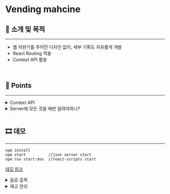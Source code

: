 # Vending mahcine

## 🎯 소개 및 목적
***

- 웹 자판기를 주어진 디자인 없이, 세부 기획도 자유롭게 개발
- React Routing 적용
- Context API 활용 
<br />

## 🔎 Points
***
<details>
<summary>Context API</summary>
<div markdown="1">

- React의 Context는 props drilling을 해결해준다는 점에서 매력적이지만, 비효율적인 렌더링을 유발하기도 한다.
- 우선, 어떤 상태들을 Context로 묶을 것인지 결정해야한다.
- 하나의 상태가 바뀌었을 때 실질적으로 값이 바뀌지 않는 컴포넌트까지 전부 렌더링 되는 것을 방지하기 위해서는 context를 최대한 분리하는 것이 좋아보인다.
    - 하지만, 두 상태가 굉장히 밀접하여 대부분의 경우 한 값이 바뀌면 다른 값도 영향을 받는 경우(단, 이경우에는 반드시 상태 두개로 관리해야만 하는 것인지 생각해 볼 필요가 있을 것이다. 완벽히 종속적이라면, 상태는 하나로 관리하고 그로부터 원하는 값을 얻을 수 있을 것이다.)에는 Context 하나에 묶어서 관리하는 것이 코드의 응집도 차원에서 더 좋다고 생각한다.
    - 위와 같은 논리로, `inputSum`(자판기 투입 금액)과 `wallet` 상태는 굉장히 밀접하기 때문에 `BalanceProvider`라는 상태로 묶어 관리했다.
- `RecordsProvider`가 문제였는데, Records 값은 활동 기록을 출력하는 `MessageDisplay`에서만 사용되지만 records state를 set하는 `updateRecord` 함수는 대부분의 컴포넌트에서 사용된다.
    - 그 결과 records가 바뀔 때마다 `updateRecord`를 가진 모든 컴포넌트가 re-render 되었다.
    - 해당 이슈를 동료들과 나누며 알게된 사실은 그래서 state 전용 context와 set(dispatcher) 전용 context를 분리한다는 것이다.
    - 물론 모든 경우에 위와 같이 분리할 필요는 없다. 응집도도 떨어지고, import하기 위한 코드도 늘어나기 때문이다.
- React가 익숙하지 않아 학습하는데 시간을 많이 사용해 최적화를 많이 진행하지 못해 아쉬움이 남는다. 조만간 최적화 후 재업데이트하도록 해야겠다.

</div>
</details>

<details>
<summary>Server에 모든 것을 매번 알려야하나?</summary>
<div markdown="1">

- 이번 미션에서는 Json server를 이용해 간략히 서버를 구성했다.
- React Router보다 위에 (App 컴포넌트 안에서 최상단) Context Provider를 두면 Balance와 Stock을 관리할 수 있지만, 돈과 재고는 중요하기 때문에 만약 실제 서비스를 개발한다면 당연히 서버에 저장해야한다고 생각했다.
- 그렇다면 값이 바뀔 때 마다 매번 업데이트를 해야할까?
    - Stock manager에서 재고를 늘리거나 줄일 경우 숫자를 입력 받게 되어있지 않고 +, - 버튼을 클릭하게 구현했기 때문에 재고는 연속적으로 변경된다.
    - 이때, 매 변경마다 context를 업데이트하고 심지어 서버에서 알리는 것은 비효율이라고 생각했다.
    - 재고를 전부 변경한 뒤 Save 버튼을 눌러 서버에 저장하는 방식을 고민했지만, 굳이 한 과정을 더 두는 것이 사용자 입장에선 귀찮음이 될수 있다고 생각했다. 
    - 대신, 재고 변경 버튼 클릭 이후 debounce를 둬 만약 일정 시간안에 추가적으로 재고 변경이 발생하면, 서버에 요청 보내는 것을 미루도록 했다.
    - 지금 돌이켜보니 UX적으로 아쉬운 부분이 있다. 서버에 요청을 지연하는 것은 좋지만 버튼 클릭에 대한 viual적인 피드백은 지연될 필요 없다고 생각한다. 그러나 현재는 stock manger의 재고 숫자가 context에 있는 state에 종속되어 있기 때문에 숫자 변경 또한 http request와 함께 지연된다.
    - 그보단, stock manager 컴포넌트 내에 임시 저장을 담당하는 state를 추가로 둬서 사용자는 입장에서는 매 클릭마다 바로 업데이트 되는 것처럼 보여주는 것이 더 좋았겠다는 생각이 든다.    
</div>
</details>

<br />

## 🎞 데모
***
```
npm install
npm start          //json server start
npm run start:dev  //react-scripts start
```
[데모 링크](https://alan-vm.herokuapp.com/)

<details>
<summary>음료 출력</summary>
<div markdown="1">

https://user-images.githubusercontent.com/95538993/168993067-3c8eb6d4-1091-469d-a3cc-9352017d659f.mp4

</div>
</details>

<details>
<summary>재고 관리</summary>
<div markdown="1">

https://user-images.githubusercontent.com/95538993/170842935-724bdcdb-d502-4cde-bd41-3a0baefc3e53.mp4

</div>
</details>

